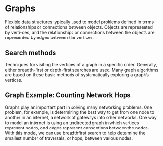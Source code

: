 # Graphs
Flexible data structures typically used to model problems defined in terms of relationships or connections between objects. Objects are represented by verti-ces, and the relationships or connections between the objects are represented by edges between the vertices.
## Search methods
Techniques for visiting the vertices of a graph in a specific order. Generally, either breadth-first or depth-first searches are used. Many graph algorithms are based on these basic methods of systematically exploring a graph’s vertices.
## Graph Example: Counting Network Hops
Graphs play an important part in solving many networking problems. One problem, for example, is determining the best way to get from one node to another in an internet, a network of gateways into other networks. One way to model an internet is using an undirected graph in which vertices represent nodes, and edges represent connections between the nodes. With this model, we can use breadthfirst search to help determine the smallest number of traversals, or hops, between various nodes.
